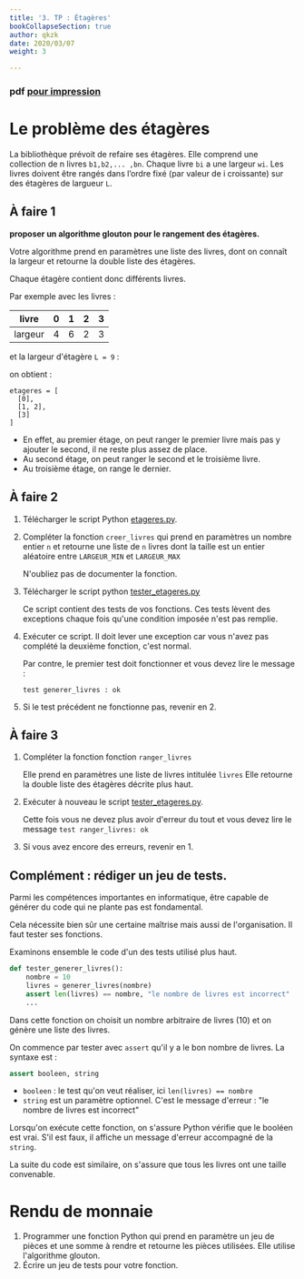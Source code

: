 ```yaml
---
title: '3. TP : Étagères'
bookCollapseSection: true
author: qkzk
date: 2020/03/07
weight: 3

---
```


### pdf [pour impression](/uploads/docsnsi/algo/glouton/3_tp.pdf)

# Le problème des étagères


La bibliothèque prévoit de refaire ses étagères. Elle comprend une collection de
n livres `b1,b2,... ,bn`. Chaque livre `bi` a une largeur `wi`.
Les livres doivent être rangés dans l’ordre fixé (par valeur de i croissante)
sur des étagères de largueur `L`.

## À faire 1

**proposer un algorithme glouton pour le rangement des étagères.**

Votre algorithme prend en paramètres une liste des livres, dont on connaît
la largeur et retourne la double liste des étagères.

Chaque étagère contient donc différents livres.

Par exemple avec les livres :

| livre   	| 0 	| 1 	| 2 	| 3 	|
|---------	|---	|---	|---	|---	|
| largeur 	| 4 	| 6 	| 2 	| 3 	|

et la largeur d'étagère `L = 9` :

on obtient :

~~~
etageres = [
  [0],
  [1, 2],
  [3]
]
~~~

* En effet, au premier étage, on peut ranger le premier livre mais pas y ajouter
  le second, il ne reste plus assez de place.
* Au second étage, on peut ranger le second et le troisième livre.
* Au troisième étage, on range le dernier.

## À faire 2

1. Télécharger le script Python [etageres.py](etageres.py).
2. Compléter la fonction `creer_livres` qui prend en paramètres un nombre entier `n`
   et retourne une liste de `n` livres dont la taille est un entier aléatoire
   entre `LARGEUR_MIN` et `LARGEUR_MAX`

   N'oubliez pas de documenter la fonction.
3. Télécharger le script python [tester_etageres.py](tester_etageres.py)

    Ce script contient des tests de vos fonctions.
    Ces tests lèvent des exceptions chaque fois qu'une condition imposée
    n'est pas remplie.

4. Exécuter ce script. Il doit lever une exception car vous n'avez pas
   complété la deuxième fonction, c'est normal.

   Par contre, le premier test doit fonctionner et vous devez lire le message :

   `test generer_livres : ok`
5. Si le test précédent ne fonctionne pas, revenir en 2.


## À faire 3

1. Compléter la fonction fonction `ranger_livres`

    Elle prend en paramètres une liste de livres intitulée `livres`
    Elle retourne la double liste des étagères décrite plus haut.

2. Exécuter à nouveau le script [tester_etageres.py](tester_etageres.py).

    Cette fois vous ne devez plus avoir d'erreur du tout et vous devez lire
    le message `test ranger_livres: ok`
3. Si vous avez encore des erreurs, revenir en 1.

## Complément : rédiger un jeu de tests.

Parmi les compétences importantes en informatique, être capable de générer
du code qui ne plante pas est fondamental.

Cela nécessite bien sûr une certaine maîtrise mais aussi de l'organisation.
Il faut tester ses fonctions.

Examinons ensemble le code d'un des tests utilisé plus haut.

~~~python
def tester_generer_livres():
    nombre = 10
    livres = generer_livres(nombre)
    assert len(livres) == nombre, "le nombre de livres est incorrect"
    ...
~~~

Dans cette fonction on choisit un nombre arbitraire de livres (10) et on
génère une liste des livres.

On commence par tester avec `assert` qu'il y a le bon nombre de livres.
La syntaxe est :

~~~python
assert booleen, string
~~~

* `booleen` : le test qu'on veut réaliser, ici `len(livres) == nombre`
* `string` est un paramètre optionnel. C'est le message d'erreur : "le nombre de livres est incorrect"


Lorsqu'on exécute cette fonction, on s'assure Python vérifie que le booléen
est vrai. S'il est faux, il affiche un message d'erreur accompagné de la `string`.

La suite du code est similaire, on s'assure que tous les livres ont une
taille convenable.

# Rendu de monnaie

1. Programmer une fonction Python qui prend en paramètre un jeu de pièces
    et une somme à rendre et retourne les pièces utilisées.
    Elle utilise l'algorithme glouton.
2. Écrire un jeu de tests pour votre fonction.
